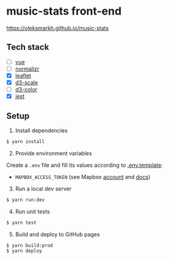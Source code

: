 # music-stats front-end

https://oleksmarkh.github.io/music-stats

## Tech stack

- [ ] [vue](https://vuejs.org/v2/guide)
- [ ] [normalizr](https://github.com/paularmstrong/normalizr)
- [x] [leaflet](http://leafletjs.com)
- [x] [d3-scale](https://github.com/d3/d3-scale)
- [ ] [d3-color](https://github.com/d3/d3-color)
- [x] [jest](https://facebook.github.io/jest)

## Setup

1. Install dependencies

```bash
$ yarn install
```

2. Provide environment variables

Create a `.env` file and fill its values according to [.env.template](.env.template):

* `MAPBOX_ACCESS_TOKEN` (see Mapbox [account](https://www.mapbox.com/account/access-tokens) and [docs](https://www.mapbox.com/help/how-access-tokens-work))

3. Run a local dev server

```bash
$ yarn run:dev
```

4. Run unit tests

```bash
$ yarn test
```

5. Build and deploy to GitHub pages

```bash
$ yarn build:prod
$ yarn deploy
```
